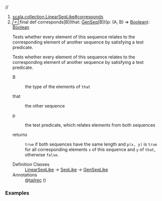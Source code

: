 //
<ol>
<li><a href="https://www.scala-lang.org/api/2.12.3/scala/collection/immutable/List.html#corresponds[B](that:scala.collection.GenSeq[B])(p:(A,B)=>Boolean):Boolean">scala.collection.LinearSeqLike#corresponds</a></li>
<li name="scala.collection.LinearSeqLike#corresponds" visbl="pub" class="indented0 " data-isabs="false" fullcomment="yes" group="Ungrouped"> <a id="corresponds[B](that:scala.collection.GenSeq[B])(p:(A,B)=>Boolean):Boolean"></a><a id="corresponds[B](GenSeq[B])((A,B)⇒Boolean):Boolean"></a> <span class="permalink"> <a href="../../../scala/collection/immutable/List.html#corresponds[B](that:scala.collection.GenSeq[B])(p:(A,B)=>Boolean):Boolean" title="Permalink"> <i class="material-icons"></i> </a> </span> <span class="modifier_kind"> <span class="modifier">final </span> <span class="kind">def</span> </span> <span class="symbol"> <span class="name">corresponds</span><span class="tparams">[<span name="B">B</span>]</span><span class="params">(<span name="that">that: <a href="../GenSeq.html" class="extype" name="scala.collection.GenSeq">GenSeq</a>[<span class="extype" name="scala.collection.LinearSeqLike.corresponds.B">B</span>]</span>)</span><span class="params">(<span name="p">p: (<span class="extype" name="scala.collection.immutable.List.A">A</span>, <span class="extype" name="scala.collection.LinearSeqLike.corresponds.B">B</span>) ⇒ <a href="../../Boolean.html" class="extype" name="scala.Boolean">Boolean</a></span>)</span><span class="result">: <a href="../../Boolean.html" class="extype" name="scala.Boolean">Boolean</a></span> </span> <p class="shortcomment cmt">Tests whether every element of this sequence relates to the corresponding element of another sequence by satisfying a test predicate.</p>
 <div class="fullcomment">
  <div class="comment cmt">
   <p>Tests whether every element of this sequence relates to the corresponding element of another sequence by satisfying a test predicate. </p>
  </div>
  <dl class="paramcmts block">
   <dt class="tparam">
    B
   </dt>
   <dd class="cmt">
    <p>the type of the elements of <code>that</code></p>
   </dd>
   <dt class="param">
    that
   </dt>
   <dd class="cmt">
    <p>the other sequence</p>
   </dd>
   <dt class="param">
    p
   </dt>
   <dd class="cmt">
    <p>the test predicate, which relates elements from both sequences</p>
   </dd>
   <dt>
    returns
   </dt>
   <dd class="cmt">
    <p><code>true</code> if both sequences have the same length and <code>p(x, y)</code> is <code>true</code> for all corresponding elements <code>x</code> of this sequence and <code>y</code> of <code>that</code>, otherwise <code>false</code>.</p>
   </dd>
  </dl>
  <dl class="attributes block"> 
   <dt>
    Definition Classes
   </dt>
   <dd>
    <a href="../LinearSeqLike.html" class="extype" name="scala.collection.LinearSeqLike">LinearSeqLike</a> → 
    <a href="../SeqLike.html" class="extype" name="scala.collection.SeqLike">SeqLike</a> → 
    <a href="../GenSeqLike.html" class="extype" name="scala.collection.GenSeqLike">GenSeqLike</a>
   </dd>
   <dt>
    Annotations
   </dt>
   <dd> 
    <span class="name">@<a href="../../annotation/tailrec.html" class="extype" name="scala.annotation.tailrec">tailrec</a></span>
    <span class="args">()</span> 
   </dd>
  </dl>
 </div> </li>
        </ol>


### Examples



